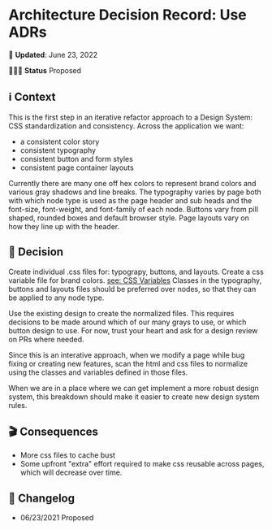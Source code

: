 # Architecture Decision Record: Use ADRs
📆 **Updated**: June 23, 2022

🙋🏽‍♀️ **Status** Proposed

## ℹ️ Context
This is the first step in an iterative refactor approach to a Design System: CSS standardization and consistency. 
Across the application we want:
- a consistent color story 
- consistent typography
- consistent button and form styles
- consistent page container layouts

Currently there are many one off hex colors to represent brand colors and various gray shadows and line breaks. The typography varies by page both with which node type is used as the page header and sub heads and the font-size, font-weight, and font-family of each node. Buttons vary from pill shaped, rounded boxes and default browser style. Page layouts vary on how they line up with the header.
 

## 🤔 Decision
Create individual .css files for: typograpy, buttons, and layouts. Create a css variable file for brand colors. [see: CSS Variables](https://developer.mozilla.org/en-US/docs/Web/CSS/Using_CSS_custom_properties)
Classes in the typography, buttons and layouts files should be preferred over nodes, so that they can be applied to any node type. 

Use the existing design to create the normalized files. This requires decisions to be made around which of our many grays to use, or which button design to use. For now, trust your heart and ask for a design review on PRs where needed.

Since this is an interative approach, when we modify a page while bug fixing or creating new features, scan the html and css files to normalize using the classes and variables defined in those files. 

When we are in a place where we can get implement a more robust design system, this breakdown should make it easier to create new design system rules.

## 🎬 Consequences
- More css files to cache bust
- Some upfront "extra" effort required to make css reusable across pages, which will decrease over time. 


## 📝 Changelog
- 06/23/2021 Proposed